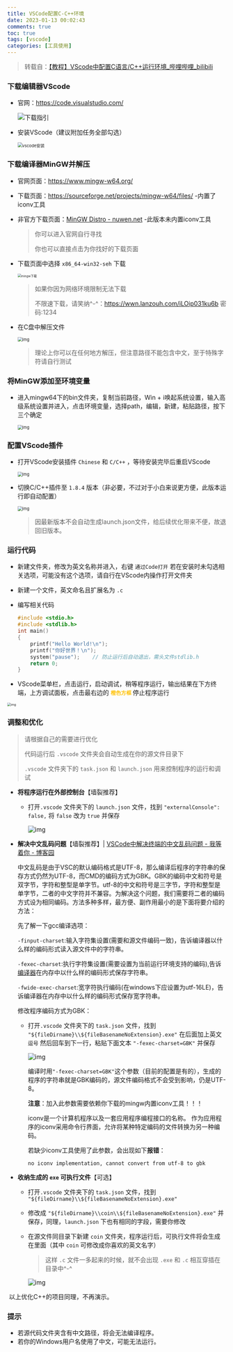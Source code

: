```yaml
---
title: VSCode配置C-C++环境
date: 2023-01-13 00:02:43
comments: true
toc: true
tags: [vscode]
categories: [工具使用]
---
```


> 转载自：[【教程】VScode中配置C语言/C++运行环境_哔哩哔哩_bilibili](https://www.bilibili.com/video/BV1Cu411y7vT/?spm_id_from=333.880.my_history.page.click&vd_source=1abbb8d283902a924ee10e192a4f108b)

### 下载编辑器VScode

- 官网：https://code.visualstudio.com/

  ![下载指引](https://cdn.jsdelivr.net/gh/sxfinn/CDN/img/202212021529307.png)

   <!-- more -->

- 安装VScode（建议附加任务全部勾选）

  <img src="https://cdn.jsdelivr.net/gh/sxfinn/CDN/img/202212021529086.gif" alt="vscode安装" style="zoom:67%;" />

 

 

### 下载编译器MinGW并解压

- 官网页面：https://www.mingw-w64.org/

- 下载页面：https://sourceforge.net/projects/mingw-w64/files/ -内置了iconv工具

- 非官方下载页面：[MinGW Distro - nuwen.net](https://nuwen.net/mingw.html) -此版本未内置iconv工具

  > 你可以进入官网自行寻找
  >
  > 你也可以直接点击为你找好的下载页面

- 下载页面中选择 `x86_64-win32-seh` 下载

  <img src="https://cdn.jsdelivr.net/gh/sxfinn/CDN/img/202212021529461.png" alt="mingw下载" style="zoom:50%;" />

  > 如果你因为网络环境限制无法下载
  >
  > 不限速下载，请笑纳^-^：https://wwn.lanzouh.com/iLOip031ku6b 密码:1234

- 在C盘中解压文件

  <img src="https://cdn.jsdelivr.net/gh/sxfinn/CDN/img/202212021530923.gif" alt="img" style="zoom:67%;" />

  > 理论上你可以在任何地方解压，但注意路径不能包含中文，至于特殊字符请自行测试

 

 

### 将MinGW添加至环境变量

- 进入mingw64下的bin文件夹，复制当前路径，Win + i唤起系统设置，输入高级系统设置并进入，点击环境变量，选择path，编辑，新建，粘贴路径，按下三个确定

  <img src="https://cdn.jsdelivr.net/gh/sxfinn/CDN/img/202212021530015.gif" alt="img" style="zoom: 67%;" /> 





### 配置VScode插件

- 打开VScode安装插件 `Chinese` 和 `C/C++` ，等待安装完毕后重启VScode

  <img src="https://cdn.jsdelivr.net/gh/sxfinn/CDN/img/202212021530660.gif" alt="img" style="zoom: 67%;" />

   

- 切换C/C++插件至 `1.8.4` 版本（非必要，不过对于小白来说更方便，此版本运行即自动配置）

  <img src="https://cdn.jsdelivr.net/gh/sxfinn/CDN/img/202212021531705.png" alt="img" style="zoom: 67%;" />

  > 因最新版本不会自动生成launch.json文件，给后续优化带来不便，故退回旧版本。

 



### 运行代码

- 新建文件夹，修改为英文名称并进入，右键 `通过Code打开` 若在安装时未勾选相关选项，可能没有这个选项，请自行在VScode内操作打开文件夹

- 新建一个文件，英文命名且扩展名为 `.c` 

- 编写相关代码

  ```c
  #include <stdio.h>
  #include <stdlib.h>
  int main()
  {
      printf("Hello World!\n");
      printf("你好世界！\n");
      system("pause");    // 防止运行后自动退出，需头文件stdlib.h
      return 0;
  }
  ```

  

- VScode菜单栏，点击运行，启动调试，稍等程序运行，输出结果在下方终端，上方调试面板，点击最右边的 <strong style="color:#ffc000;">`橙色方框` </strong>停止程序运行

<img src="https://cdn.jsdelivr.net/gh/sxfinn/CDN/img/202212021531504.gif" alt="img" style="zoom:50%;" />

 

 

### 调整和优化

> 请根据自己的需要进行优化
>
> 代码运行后 `.vscode` 文件夹会自动生成在你的源文件目录下
>
> `.vscode` 文件夹下的 `task.json` 和 `launch.json` 用来控制程序的运行和调试

- **将程序运行在外部控制台**【墙裂推荐】

  - 打开`.vscode` 文件夹下的 `launch.json` 文件，找到 `"externalConsole": false,` 将 `false` 改为 `true` 并保存

    ![img](https://cdn.jsdelivr.net/gh/sxfinn/CDN/img/202212021531043.png)

     

- **解决中文乱码问题**【墙裂推荐】| [VSCode中解决终端的中文乱码问题 - 我等着你 - 博客园](https://www.cnblogs.com/stu-jyj3621/p/12815080.html)

  中文乱码是由于VSC的默认编码格式是UTF-8，那么编译后程序的字符串的保存方式仍然为UTF-8，而CMD的编码方式为GBK。GBK的编码中文和符号是双字节，字符和整型是单字节。utf-8的中文和符号是三字节，字符和整型是单字节，二者的中文字符并不兼容。为解决这个问题，我们需要将二者的编码方式设为相同编码。方法多种多样，最方便、副作用最小的是下面将要介绍的方法：

  

  先了解一下gcc编译选项：

  `-finput-charset`:输入字符集设置(需要和源文件编码一致)，告诉编译器以什么样的编码形式读入源文件中的字符串。

  `-fexec-charset`:执行字符集设置(需要设置为当前运行环境支持的编码),告诉[编译器](https://so.csdn.net/so/search?q=编译器&spm=1001.2101.3001.7020)在内存中以什么样的编码形式保存字符串。

  `-fwide-exec-charset`:宽字符执行编码(在windows下应设置为utf-16LE)，告诉编译器在内存中以什么样的编码形式保存宽字符串。

  修改程序编码方式为GBK：

  - 打开`.vscode` 文件夹下的 `task.json` 文件，找到 `"${fileDirname}\\${fileBasenameNoExtension}.exe"` 在后面加上英文 `逗号` 然后回车到下一行，粘贴下面文本 `"-fexec-charset=GBK"` 并保存

    ![img](https://cdn.jsdelivr.net/gh/sxfinn/CDN/img/202212021531599.png)

    编译时用`"-fexec-charset=GBK"`这个参数（目前的配置是有的），生成的程序的字符串就是GBK编码的，源文件编码格式不会受到影响，仍是UTF-8。
    
    
    
    **注意**：加入此参数需要依赖你下载的mingw内置iconv工具！！！
    
    iconv是一个计算机程序以及一套应用程序编程接口的名称。 作为应用程序的iconv采用命令行界面，允许将某种特定编码的文件转换为另一种编码。
    
    若缺少iconv工具使用了此参数，会出现如下**报错**：
    
    ```
    no iconv implementation, cannot convert from utf-8 to gbk
    ```
    
    

- **收纳生成的 `exe` 可执行文件**【可选】

  - 打开`.vscode` 文件夹下的 `task.json` 文件，找到 `"${fileDirname}\\${fileBasenameNoExtension}.exe"` 

  - 修改成 `"${fileDirname}\\coin\\${fileBasenameNoExtension}.exe"` 并保存，同理，`launch.json` 下也有相同的字段，需要你修改

  - 在源文件同目录下新建 `coin` 文件夹，程序运行后，可执行文件将会生成在里面（其中 `coin` 可修改成你喜欢的英文名字）

    > 这样 `.c` 文件一多起来的时候，就不会出现 `.exe` 和 `.c` 相互穿插在目录中^-^

    ![img](https://cdn.jsdelivr.net/gh/sxfinn/CDN/img/202212021531435.png)



​		以上优化C++的项目同理，不再演示。



### 提示

- 若源代码文件夹含有中文路径，将会无法编译程序。
- 若你的Windows用户名使用了中文，可能无法运行。